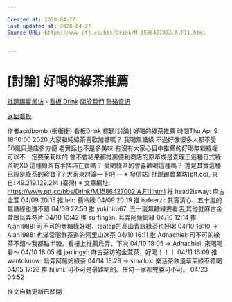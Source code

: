 ```yaml
---

Created at: 2020-04-27
Last updated at: 2020-04-27
Source URL: https://www.ptt.cc/bbs/Drink/M.1586427002.A.F11.html


---
```


# [討論] 好喝的綠茶推薦


[批踢踢實業坊](https://www.ptt.cc/bbs/) › [看板 Drink](https://www.ptt.cc/bbs/Drink/index.html) [關於我們](https://www.ptt.cc/about.html) [聯絡資訊](https://www.ptt.cc/contact.html)

[返回看板](https://www.ptt.cc/bbs/Drink/index.html)

作者acidbomb (衝衝衝)
看板Drink
標題\[討論\] 好喝的綠茶推薦
時間Thu Apr 9 18:10:00 2020
大家和純綠茶喜歡加糖嗎？ 我喝無糖綠 不過好像很多人都不愛 50嵐只是店多方便 老實話也不是多美味 有沒有大家心目中推薦的好喝無糖綠呢 可以不一定要茉莉味的 會不會結果都推薦便利商店的原萃或是查理王這種日式綠茶呢XD 這種綠茶有手搖店在賣嗎？ 愛喝綠茶的會喜歡喝這種嗎？ 還是其實這種已經是綠茶的珍寶了? 大家來討論一下吧 -- ※ 發信站: 批踢踢實業坊(ptt.cc), 來自: 49.219.129.214 (臺灣) ※ 文章網址: <https://www.ptt.cc/bbs/Drink/M.1586427002.A.F11.html>
推 head2isway: 麻古金萱 04/09 20:15
推 leir: 翡冷綠 04/09 20:19
推 isdeerzi: 其實清心、五十嵐的無糖綠也還不錯 04/09 22:56
推 yukihiro67: 五十嵐無糖綠要看店,其他就麻古金萱跟烏弄冬片 04/10 10:42
推 surfinglin: 烏弄阿薩姆綠 04/10 12:14
推 Alan1988: 可不可的無糖綠好喝，teatop的高山青跟綠茶也好喝 04/10 16:10
→ Alan1988: 也滿常喝鮮茶道的阿里山冰茶 04/10 16:11
推 Adnachiel: 可不可的綠茶不錯～我都點半糖。看樓上推薦烏弄，下次 04/10 18:05
→ Adnachiel: 來喝喝看～ 04/10 18:05
推 janlingyi: 麻古茶坊的金萱茶，好喝！！！ 04/11 16:09
推 wantoknow: 烏弄阿薩姆綠茶 04/14 18:29
→ smallox: 樂活茶飲淺草茉綠不錯喝 04/15 17:28
推 hijimi: 可不可是最難喝的。任何一家都完勝可不可。 04/23 04:52

推文自動更新已關閉

